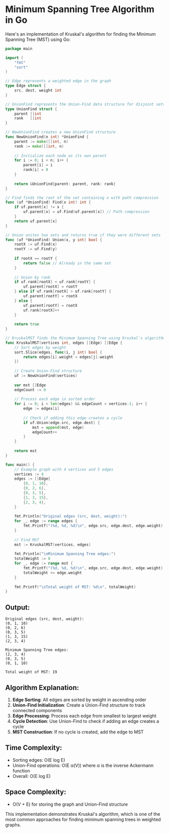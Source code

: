 # Minimum Spanning Tree Algorithm in Go

Here's an implementation of Kruskal's algorithm for finding the Minimum Spanning Tree (MST) using Go:

```go
package main

import (
    "fmt"
    "sort"
)

// Edge represents a weighted edge in the graph
type Edge struct {
    src, dest, weight int
}

// UnionFind represents the Union-Find data structure for disjoint sets
type UnionFind struct {
    parent []int
    rank   []int
}

// NewUnionFind creates a new UnionFind structure
func NewUnionFind(n int) *UnionFind {
    parent := make([]int, n)
    rank := make([]int, n)
    
    // Initialize each node as its own parent
    for i := 0; i < n; i++ {
        parent[i] = i
        rank[i] = 0
    }
    
    return &UnionFind{parent: parent, rank: rank}
}

// Find finds the root of the set containing x with path compression
func (uf *UnionFind) Find(x int) int {
    if uf.parent[x] != x {
        uf.parent[x] = uf.Find(uf.parent[x]) // Path compression
    }
    return uf.parent[x]
}

// Union unites two sets and returns true if they were different sets
func (uf *UnionFind) Union(x, y int) bool {
    rootX := uf.Find(x)
    rootY := uf.Find(y)
    
    if rootX == rootY {
        return false // Already in the same set
    }
    
    // Union by rank
    if uf.rank[rootX] < uf.rank[rootY] {
        uf.parent[rootX] = rootY
    } else if uf.rank[rootX] > uf.rank[rootY] {
        uf.parent[rootY] = rootX
    } else {
        uf.parent[rootY] = rootX
        uf.rank[rootX]++
    }
    
    return true
}

// KruskalMST finds the Minimum Spanning Tree using Kruskal's algorithm
func KruskalMST(vertices int, edges []Edge) []Edge {
    // Sort edges by weight
    sort.Slice(edges, func(i, j int) bool {
        return edges[i].weight < edges[j].weight
    })
    
    // Create Union-Find structure
    uf := NewUnionFind(vertices)
    
    var mst []Edge
    edgeCount := 0
    
    // Process each edge in sorted order
    for i := 0; i < len(edges) && edgeCount < vertices-1; i++ {
        edge := edges[i]
        
        // Check if adding this edge creates a cycle
        if uf.Union(edge.src, edge.dest) {
            mst = append(mst, edge)
            edgeCount++
        }
    }
    
    return mst
}

func main() {
    // Example graph with 4 vertices and 5 edges
    vertices := 4
    edges := []Edge{
        {0, 1, 10},
        {0, 2, 6},
        {0, 3, 5},
        {1, 3, 15},
        {2, 3, 4},
    }
    
    fmt.Println("Original edges (src, dest, weight):")
    for _, edge := range edges {
        fmt.Printf("(%d, %d, %d)\n", edge.src, edge.dest, edge.weight)
    }
    
    // Find MST
    mst := KruskalMST(vertices, edges)
    
    fmt.Println("\nMinimum Spanning Tree edges:")
    totalWeight := 0
    for _, edge := range mst {
        fmt.Printf("(%d, %d, %d)\n", edge.src, edge.dest, edge.weight)
        totalWeight += edge.weight
    }
    
    fmt.Printf("\nTotal weight of MST: %d\n", totalWeight)
}
```

## Output:
```
Original edges (src, dest, weight):
(0, 1, 10)
(0, 2, 6)
(0, 3, 5)
(1, 3, 15)
(2, 3, 4)

Minimum Spanning Tree edges:
(2, 3, 4)
(0, 3, 5)
(0, 1, 10)

Total weight of MST: 19
```

## Algorithm Explanation:

1. **Edge Sorting**: All edges are sorted by weight in ascending order
2. **Union-Find Initialization**: Create a Union-Find structure to track connected components
3. **Edge Processing**: Process each edge from smallest to largest weight
4. **Cycle Detection**: Use Union-Find to check if adding an edge creates a cycle
5. **MST Construction**: If no cycle is created, add the edge to MST

## Time Complexity:
- Sorting edges: O(E log E)
- Union-Find operations: O(E α(V)) where α is the inverse Ackermann function
- Overall: O(E log E)

## Space Complexity:
- O(V + E) for storing the graph and Union-Find structure

This implementation demonstrates Kruskal's algorithm, which is one of the most common approaches for finding minimum spanning trees in weighted graphs.


